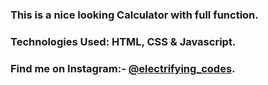 ### This is a nice looking Calculator with full function.

### Technologies Used: HTML, CSS & Javascript.

### Find me on Instagram:- [@electrifying_codes][Instagram].

[Instagram]: https://www.instagram.com/electrifying_codes
